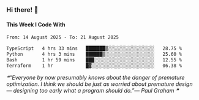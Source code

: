 ### Hi there! 👋

#### This Week I Code With
<!--START_SECTION:waka-->

```txt
From: 14 August 2025 - To: 21 August 2025

TypeScript   4 hrs 33 mins   ███████▒░░░░░░░░░░░░░░░░░   28.75 %
Python       4 hrs 3 mins    ██████▒░░░░░░░░░░░░░░░░░░   25.60 %
Bash         1 hr 59 mins    ███░░░░░░░░░░░░░░░░░░░░░░   12.55 %
Terraform    1 hr            █▓░░░░░░░░░░░░░░░░░░░░░░░   06.38 %
```

<!--END_SECTION:waka-->

<!--STARTS_HERE_QUOTE_README-->
<i>❝“Everyone by now presumably knows about the danger of premature optimization.  I think we should be just as worried about premature design — designing too early what a program should do.”— Paul Graham   ❞</i>
<!--ENDS_HERE_QUOTE_README-->
